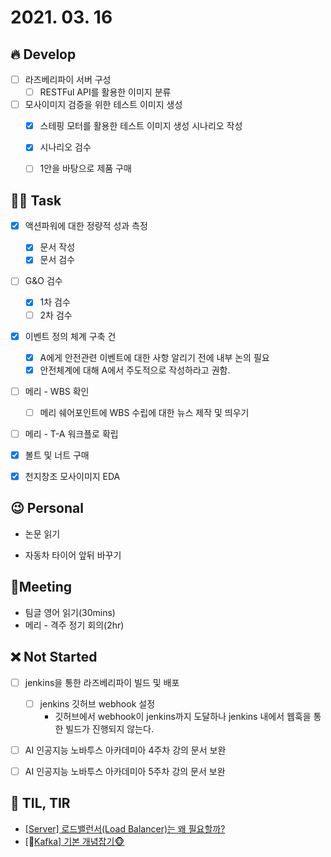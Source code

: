 # 2021. 03. 16

## 🔥 Develop

- [ ] 라즈베리파이 서버 구성
  - [ ] RESTFul API를 활용한 이미지 분류
- [ ] 모사이미지 검증을 위한 테스트 이미지 생성
  - [x] 스테핑 모터를 활용한 테스트 이미지 생성 시나리오 작성
  - [x] 시나리오 검수
  - [ ] 1안을 바탕으로 제품 구매




##  🏳‍🌈 Task

- [x] 액션파워에 대한 정량적 성과 측정
  - [x] 문서 작성
  - [x] 문서 검수
- [ ] G&O 검수
  - [x] 1차 검수
  - [ ] 2차 검수
- [x] 이벤트 정의 체계 구축 건
  - [x] A에게 안전관련 이벤트에 대한 사항 알리기 전에 내부 논의 필요
  - [x] 안전체계에 대해 A에서 주도적으로 작성하라고 권함.
- [ ] 메리 - WBS 확인
  - [ ] 메리 쉐어포인트에 WBS 수립에 대한 뉴스 제작 및 띄우기
- [ ] 메리 - T-A 워크플로 확립
- [x] 볼트 및 너트 구매
- [x] 천지창조 모사이미지 EDA



## 😉 Personal

* 논문 읽기

* 자동차 타이어 앞뒤 바꾸기




## :dizzy: ​Meeting

* 팀글 영어 읽기(30mins)
* 메리 - 격주 정기 회의(2hr)



## ❌ Not Started

- [ ] jenkins을 통한 라즈베리파이 빌드 및 배포
  - [ ] jenkins 깃허브 webhook 설정
    * 깃허브에서 webhook이 jenkins까지 도달하나 jenkins 내에서 웹훅을 통한 빌드가 진행되지 않는다.


- [ ] AI 인공지능 노바투스 아카데미아 4주차 강의 문서 보완
- [ ] AI 인공지능 노바투스 아카데미아 5주차 강의 문서 보완



## 📸 TIL, TIR

* [[Server] 로드밸런서(Load Balancer)는 왜 필요할까?](https://kingofbackend.tistory.com/106)
* [🙈[Kafka\] 기본 개념잡기🐵](https://victorydntmd.tistory.com/344)


